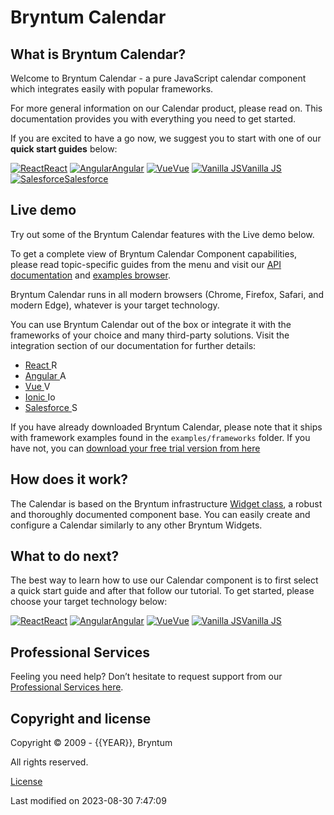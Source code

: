 [//]: # (Links in this document only works when viewed in the documentation browser, surf to ./docs)

# Bryntum Calendar

## What is Bryntum Calendar?

Welcome to Bryntum Calendar - a pure JavaScript calendar component which integrates easily with popular frameworks.

For more general information on our Calendar product, please read on. This documentation provides you with everything
you need to get started.

If you are excited to have a go now, we suggest you to start with one of our **quick start guides** below:

<div class="framework-logos">
<a href="#Calendar/guides/quick-start/react.md"><img src="Core/logo/react.svg" alt="React"><span>React</span></a>
<a href="#Calendar/guides/quick-start/angular.md"><img src="Core/logo/angular.svg" alt="Angular"><span>Angular</span></a>
<a href="#Calendar/guides/quick-start/vue-3.md"><img src="Core/logo/vue.svg" alt="Vue"><span>Vue</span></a>
<a href="#Calendar/guides/quick-start/javascript.md"><img src="Core/logo/vanilla.svg" alt="Vanilla JS"><span>Vanilla JS</span></a>
<a href="#Calendar/guides/quick-start/salesforce.md"><img src="Core/logo/salesforce.svg" alt="Salesforce"><span>Salesforce</span></a>
</div>

## Live demo

Try out some of the Bryntum Calendar features with the Live demo below.

<div class="external-example" data-file="Calendar/guides/readme/intro.js"></div>

To get a complete view of Bryntum Calendar Component capabilities, please read topic-specific guides from the menu and
visit our [API documentation](#Calendar/view/Calendar) and [examples browser](../examples).

Bryntum Calendar runs in all modern browsers (Chrome, Firefox, Safari, and modern Edge), whatever is your target
technology.

You can use Bryntum Calendar out of the box or integrate it with the frameworks of your choice and many third-party
solutions. Visit the integration section of our documentation for further details:

* <a href="#Calendar/guides/integration/react/guide.md">React <img style="height: 1em;width: 1em;margin-top:0;" src="Core/logo/react.svg" alt="React"></a>
* <a href="#Calendar/guides/integration/angular/guide.md">Angular <img style="height: 1em;width: 1em;margin-top:0;" src="Core/logo/angular.svg" alt="Angular"></a>
* <a href="#Calendar/guides/integration/vue/guide.md">Vue <img style="height: 1em;width: 1em;margin-top:0;" src="Core/logo/vue.svg" alt="Vue"></a>
* <a href="#Calendar/guides/integration/ionic/guide.md">Ionic <img style="height: 1em;width: 1em;margin-top:0;" src="Core/logo/ionic.svg" alt="Ionic"></a>
* <a href="#Calendar/guides/integration/salesforce/readme.md">Salesforce <img style="height: 1em;width: 1em;margin-top:0;" src="Core/logo/salesforce.svg" alt="Salesforce"></a>

<div class="note">
If you have already downloaded Bryntum Calendar, please note that it ships with framework examples found in the 
<code>examples/frameworks</code> folder. If you have not, you can <a href="https://bryntum.com/download">download your
free trial version from here</a>
</div>

## How does it work?

The Calendar is based on the Bryntum infrastructure [Widget class](#Core/widget/Widget), a robust and thoroughly
documented component base. You can easily create and configure a Calendar similarly to any other Bryntum Widgets.

[//]: # (do not change the title of the last section unless you adapt GA Tag tutorial_complete)
## What to do next?

The best way to learn how to use our Calendar component is to first select a quick start guide and after that follow our
tutorial. To get started, please choose your target technology below:

<div class="framework-logos">
<a href="#Calendar/guides/quick-start/react.md"><img src="Core/logo/react.svg" alt="React"><span>React</span></a>
<a href="#Calendar/guides/quick-start/angular.md"><img src="Core/logo/angular.svg" alt="Angular"><span>Angular</span></a>
<a href="#Calendar/guides/quick-start/vue-3.md"><img src="Core/logo/vue.svg" alt="Vue"><span>Vue</span></a>
<a href="#Calendar/guides/quick-start/javascript.md"><img src="Core/logo/vanilla.svg" alt="Vanilla JS"><span>Vanilla JS</span></a>
</div>

## Professional Services

Feeling you need help? Don’t hesitate to request support from our 
[Professional Services here](https://bryntum.com/services/).

## Copyright and license

Copyright © 2009 - {{YEAR}}, Bryntum

All rights reserved.

[License](https://bryntum.com/products/calendar/license/)


<p class="last-modified">Last modified on 2023-08-30 7:47:09</p>